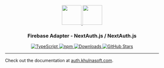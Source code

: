 <p align="center">
  <br/>
  <a href="https://auth.khulnasoft.com" target="_blank">
    <img height="64px" src="https://auth.khulnasoft.com/img/logo-sm.png" />
  </a>
  <a href="https://firebase.google.com" target="_blank">
    <img height="64px" src="https://auth.khulnasoft.com/img/adapters/firebase.svg"/>
  </a>
  <h3 align="center"><b>Firebase Adapter</b> - NextAuth.js / NextAuth.js</a></h3>
  <p align="center" style="align: center;">
    <a href="https://npm.im/@nextauth.js/firebase-adapter">
      <img src="https://img.shields.io/badge/TypeScript-blue?style=flat-square" alt="TypeScript" />
    </a>
    <a href="https://npm.im/@nextauth.js/firebase-adapter">
      <img alt="npm" src="https://img.shields.io/npm/v/@nextauth.js/firebase-adapter?color=green&label=@nextauth.js/firebase-adapter&style=flat-square">
    </a>
    <a href="https://www.npmtrends.com/@nextauth.js/firebase-adapter">
      <img src="https://img.shields.io/npm/dm/@nextauth.js/firebase-adapter?label=%20downloads&style=flat-square" alt="Downloads" />
    </a>
    <a href="https://github.com/khulnasoft/nextdev/stargazers">
      <img src="https://img.shields.io/github/stars/khulnasoft/nextdev?style=flat-square" alt="GitHub Stars" />
    </a>
  </p>
</p>

---

Check out the documentation at [auth.khulnasoft.com](https://auth.khulnasoft.com/reference/adapter/firebase).
